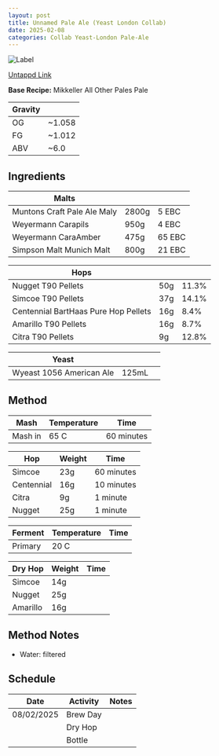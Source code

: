 ```yaml
---
layout: post
title: Unnamed Pale Ale (Yeast London Collab)
date: 2025-02-08
categories: Collab Yeast-London Pale-Ale
---
```

![Label](https://assets.untappd.com/site/beer_logos_hd/beer-_hd.jpeg)

[Untappd Link](https://untp.beer/)

__Base Recipe:__ Mikkeller All Other Pales Pale

| Gravity |  |
| - | - |
| OG | ~1.058 |
| FG | ~1.012 |
| ABV | ~6.0 |


## Ingredients

| Malts |  | |
| - | - | - |
| Muntons Craft Pale Ale Maly | 2800g | 5 EBC |
| Weyermann Carapils | 950g | 4 EBC |
| Weyermann CaraAmber | 475g | 65 EBC |
| Simpson Malt Munich Malt | 800g | 21 EBC |

| Hops |  | |
| - | - | - |
| Nugget T90 Pellets | 50g | 11.3% |
| Simcoe T90 Pellets | 37g | 14.1% |
| Centennial BartHaas Pure Hop Pellets | 16g | 8.4% |
| Amarillo T90 Pellets | 16g | 8.7% |
| Citra T90 Pellets | 9g | 12.8% |

| Yeast | | |
| - | - | - |
| Wyeast 1056 American Ale | 125mL | |

## Method

| Mash | Temperature | Time |
| - | - | - |
| Mash in | 65 C | 60 minutes |

| Hop | Weight | Time |
| - | - | - |
| Simcoe | 23g | 60 minutes |
| Centennial | 16g | 10 minutes |
| Citra | 9g | 1 minute |
| Nugget | 25g | 1 minute |

| Ferment | Temperature | Time |
| - | - | - |
| Primary | 20 C |  |

| Dry Hop | Weight | Time |
| - | - | - |
| Simcoe | 14g | |
| Nugget | 25g | |
| Amarillo | 16g | |

## Method Notes

- Water: filtered


## Schedule

| Date | Activity | Notes |
| - | - | - |
| 08/02/2025 | Brew Day |  |
| | Dry Hop |  |
| | Bottle |  |
